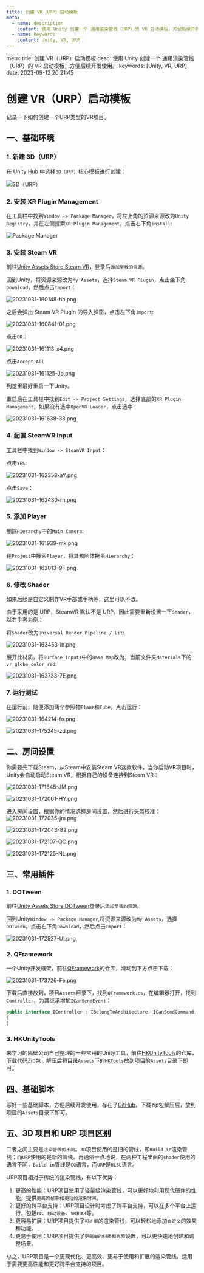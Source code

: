 ```yaml
---
title: 创建 VR（URP）启动模板
meta:
  - name: description
    content: 使用 Unity 创建一个 通用渲染管线（URP）的 VR 启动模板，方便后续开发使用。
  - name: keywords
    content: Unity, VR, URP
---
```


<route lang="yaml">
meta:
  title: 创建 VR（URP）启动模板
  desc: 使用 Unity 创建一个 通用渲染管线（URP）的 VR 启动模板，方便后续开发使用。
  keywords: [Unity, VR, URP]
  date: 2023-09-12 20:21:45
</route>

# 创建 VR（URP）启动模板

记录一下如何创建一个URP类型的VR项目。

## 一、基础环境

### 1. 新建 3D（URP）

在 Unity Hub 中选择`3D（URP）`核心模板进行创建：

![3D（URP）](./images/20231031-143939-Vb.png)

### 2. 安装 XR Plugin Management

在工具栏中找到`Window -> Package Manager`，将左上角的资源来源改为`Unity Registry`，并在左侧搜索`XR Plugin Management`，点击右下角`install`:

![Package Manager](./images/20231031-155751-Q1.png)

### 3. 安装 Steam VR

前往[Unity Assets Store Steam VR](https://assetstore.unity.com/packages/tools/integration/steamvr-plugin-32647)，登录后`添加至我的资源`。

回到Unity，将资源来源改为`My Assets`，选择`Steam VR Plugin`，点击坐下角`Download`，然后点击`Import`：

![20231031-160148-ha.png](./images/20231031-160148-ha.png)

之后会弹出 Steam VR Plugin 的导入弹窗，点击左下角`Import`:

![20231031-160841-01.png](./images/20231031-160841-01.png)

点击`OK`：

![20231031-161113-x4.png](./images/20231031-161113-x4.png)

点击`Accept All`

![20231031-161125-Jb.png](./images/20231031-161125-Jb.png)

到这里最好重启一下Unity。

重启后在工具栏中找到`Edit -> Project Settings`，选择底部的`XR Plugin Management`，如果没有选中`OpenVR Loader`，点击选中：

![20231031-161638-38.png](./images/20231031-161638-38.png)

### 4. 配置 SteamVR Input

工具栏中找到`Window -> SteamVR Input`：

点击`YES`:

![20231031-162358-aY.png](./images/20231031-162358-aY.png)

点击`Save`：

![20231031-162430-rn.png](./images/20231031-162430-rn.png)

### 5. 添加 Player

删除`Hierarchy`中的`Main Camera`:

![20231031-161939-mk.png](./images/20231031-161939-mk.png)

在`Project`中搜索`Player`，将其预制体拖至`Hierarchy`：

![20231031-162013-9F.png](./images/20231031-162013-9F.png)

### 6. 修改 Shader

如果后续是自定义制作VR手部或手柄等，这里可以不改。

由于采用的是 URP，SteamVR 默认不是 URP，因此需要重新设置一下`Shader`，以右手套为例：

将`Shader`改为`Universal Render Pipeline / Lit`:

![20231031-163453-in.png](./images/20231031-163453-in.png)

展开此材质，将`Surface Inputs`中的`Base Map`改为，当前文件夹`Materials`下的`vr_globe_color_red`:

![20231031-163733-7E.png](./images/20231031-163733-7E.png)

### 7. 运行测试

在运行前，随便添加两个参照物`Plane`和`Cube`，点击运行：

![20231031-164214-fo.png](./images/20231031-164214-fo.png)

![20231031-175245-zd.png](./images/20231031-175245-zd.png)

## 二、房间设置

你需要先下载Steam，从Steam中安装Steam VR这款软件，当你启动VR项目时，Unity会自动启动Steam VR，根据自己的设备连接到Steam VR：

![20231031-171845-JM.png](./images/20231031-171845-JM.png)

![20231031-172001-HY.png](./images/20231031-172001-HY.png)

进入房间设置，根据你的情况选择房间设置，然后进行头盔校准：
![20231031-172035-jm.png](./images/20231031-172035-jm.png)

![20231031-172043-82.png](./images/20231031-172043-82.png)

![20231031-172107-QC.png](./images/20231031-172107-QC.png)

![20231031-172125-NL.png](./images/20231031-172125-NL.png)

## 三、常用插件

### 1. DOTween

前往[Unity Assets Store DOTween](https://assetstore.unity.com/packages/tools/animation/dotween-hotween-v2-27676)登录后`添加至我的资源`。

回到Unity`Window -> Package Manager`,将资源来源改为`My Assets`，选择`DOTween`，点击右下角`Download`，然后点击`Import`：

![20231031-172527-UI.png](./images/20231031-172527-UI.png)

### 2. QFramework

一个Unity开发框架，前往[QFramework](https://gitee.com/liangxiegame/QFramework)的仓库，滑动到下方点击下载：

![20231031-173726-Fe.png](./images/20231031-173726-Fe.png)

下载后直接放到，项目`Assets`目录下，找到`QFramework.cs`，在编辑器打开，找到`Controller`，为其继承增加`ICanSendEvent`：

```cs
public interface IController : IBelongToArchitecture, ICanSendCommand, ICanGetSystem, ICanGetModel,ICanRegisterEvent, ICanSendQuery, ICanGetUtility, ICanSendEvent
{
}
```

### 3. HKUnityTools

来学习的隔壁公司自己整理的一些常用的Unity工具，前往[HKUnityTools](https://gitee.com/JingChanChangFan/hk_-unity-tools)的仓库，下载代码Zip包，解压后将目录`Assets`下的`HKTools`放到项目的`Assets`目录下即可。

## 四、基础脚本

写好一些基础脚本，方便后续开发使用，存在了[GitHub](https://github.com/AnthonyJu/_Scripts)，下载zip包解压后，放到项目的`Assets`目录下即可。

## 五、3D 项目和 URP 项目区别

二者之间主要是`渲染管线的不同`。`3D`项目使用的是旧的管线，即`Build in`渲染管线；而`URP`使用的是新的管线。再通俗一点地说，在两种工程里面的`shader`使用的语言不同，`Build in`管线是`CG`语言，而`URP`是`HLSL`语言。

URP项目相对于传统的渲染管线，有以下优势：

1. 更高的性能：URP项目使用了轻量级渲染管线，可以更好地利用现代硬件的性能，提供`更高的帧率`和`更短的渲染时间`。
2. 更好的跨平台支持：URP项目设计时考虑了跨平台支持，可以在多个平台上运行，包括`PC`、`移动设备`、`VR和AR`等。
3. 更容易扩展：URP项目提供了`可扩展`的渲染管线，可以轻松地添加`自定义`的效果和功能。
4. 更易于使用：URP项目提供了`更简单的材质和光照`设置，可以更快速地创建和调整场景。

总之，URP项目是一个更现代化、更高效、更易于使用和扩展的渲染管线，适用于需要更高性能和更好跨平台支持的项目。
